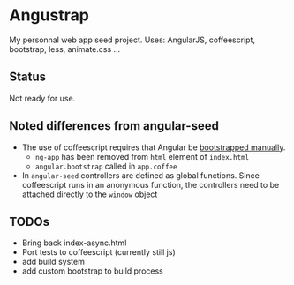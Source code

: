 # Angustrap

My personnal web app seed project. 
Uses: AngularJS, coffeescript, bootstrap, less, animate.css ... 

## Status

Not ready for use.

## Noted differences from angular-seed
* The use of coffeescript requires that Angular be [bootstrapped manually](http://docs.angularjs.org/guide/bootstrap).
	* `ng-app` has been removed from `html` element of `index.html`
	* `angular.bootstrap` called in  `app.coffee`
* In `angular-seed` controllers are defined as global functions.  Since coffeescript runs in an anonymous function, the controllers need to be attached directly to the `window` object

## TODOs

* Bring back index-async.html
* Port tests to coffeescript (currently still js)
* add build system
* add custom bootstrap to build process
